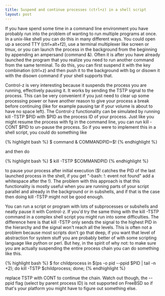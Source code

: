 ```yaml
---
title: Suspend and continue processes (ctrl+z) in a shell script
layout: post
---
```


If you have spend some time in a command line environment you have probably run into the problem of wanting to run multiple programs at once. In a unix-like shell you can do this in many different ways. You could open up a second TTY (ctrl+alt+f2), use a terminal multiplexer like screen or tmux, or you can launch the process in the background from the beginning by appending an ampersand (command &). Often it is after you have already launched the program that you realize you need to run another command from the same terminal. To do this, you can first suspend it with the key combination (ctrl+z) and then push it to the background with bg or disown it with the disown command if your shell supports that.
<br>

Control-z is very interesting because it suspends the process you are running, effectively pausing it. It works by sending the TSTP signal to the process. This can be very convenient if you just need to clear up some processing power or have another reason to give your process a break before continuing (like for example pausing tar if your volume is about to have no space left). The Control-z functionality can be simulated by running kill -TSTP $PID with $PID as the process ID of your process. Just like you might resume the process with fg in the command line, you can run kill -CONT $PID to un-pause the process. So if you were to implement this in a shell script, you could do something like 
<br>

{% highlight bash %}
$ command & COMMANDPID=$!
{% endhighlight %}   

and then do
<br>

{% highlight bash %}
$ kill -TSTP $COMMANDPID
{% endhighlight %}   

to pause your process after initial execution ($! catches the PID of the last launched process in the shell, if you get "-bash: !: event not found" add a whitespace after the !). The problem with this approach is that this functionality is mostly useful when you are running parts of your script parallel and already in the background or in subshells, and if that is the case then doing kill -TSTP might not be good enough. 
<br>

You can run a script or program with lots of subprocesses or subshells and neatly pause it with Control-z. If you'd try the same thing with the kill -TSTP command in a complex shell script you might run into some difficulties. The difference here is that kill -TSTP only sends the signal to the highest PID in the hierarchy and the signal won't reach all the levels. This is often not a problem because most scripts don't go that deep, if you want that level of abstraction for system stuff you are probably better of with some scripting language like python or perl. But hey, in the spirit of why not: to make sure you are actually suspending the entire process chain you can do something like this.
<br>

{% highlight bash %}
$ for childprocess in $(ps -o pid --ppid $PID | tail -n +2); 
	do kill -TSTP $childprocess; 
  done;
{% endhighlight %}   

replace TSTP with CONT to continue the chain. Watch out though, the --ppid flag (select by parent process ID) is not supported on FreeBSD so if that's your platform you might have to figure out something else. 
